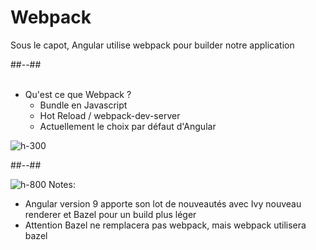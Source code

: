 <!-- .slide: class="two-column-layout" -->

# Webpack

Sous le capot, Angular utilise webpack pour builder notre application

##--##
<br><br>

-   Qu'est ce que Webpack ?
    -   Bundle en Javascript
    -   Hot Reload / webpack-dev-server
    -   Actuellement le choix par défaut d'Angular

![h-300](assets/images/school/architecture/webpack_logo.png)

##--##

![h-800](assets/images/school/architecture/build_exemple.png)
Notes:

-   Angular version 9 apporte son lot de nouveautés avec Ivy nouveau renderer et Bazel pour un build plus léger
-   Attention Bazel ne remplacera pas webpack, mais webpack utilisera bazel
